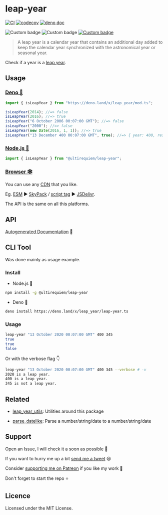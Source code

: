 # leap-year

[![CI](https://github.com/UltiRequiem/leap-year/actions/workflows/ci.yaml/badge.svg)](https://github.com/UltiRequiem/leap-year/actions/workflows/ci.yaml)
[![codecov](https://codecov.io/gh/ultirequiem/leap-year/branch/main/graph/badge.svg)](https://codecov.io/gh/ultirequiem/leap-year)
[![deno doc](https://doc.deno.land/badge.svg)](https://doc.deno.land/https/deno.land/x/leap_year/mod.ts)

![Custom badge](https://img.shields.io/endpoint?url=https%3A%2F%2Fdeno-visualizer.danopia.net%2Fshields%2Fdep-count%2Fx%2Fleap_year%2Fmod.ts)
![Custom badge](https://img.shields.io/endpoint?url=https%3A%2F%2Fdeno-visualizer.danopia.net%2Fshields%2Fupdates%2Fx%2Fleap_year%2Fmod.ts)
[![Custom badge](https://img.shields.io/endpoint?url=https%3A%2F%2Fdeno-visualizer.danopia.net%2Fshields%2Flatest-version%2Fx%2Fleap_year%2Fmod.ts)](https://deno.land/x/leap_year)

> A leap year is a calendar year that contains an additional day added to keep
> the calendar year synchronized with the astronomical year or seasonal year.

Check if a year is a [leap year](https://en.wikipedia.org/wiki/Leap_year).

## Usage

### [Deno 🚀](https://deno.land/x/leap_year)

```javascript
import { isLeapYear } from "https://deno.land/x/leap_year/mod.ts";

isLeapYear(2014); //=> false
isLeapYear(2016); //=> true
isLeapYear("6 October 2006 00:07:00 GMT"); //=> false
isLeapYear("2000"); //=> false
isLeapYear(new Date(2016, 1, 1)); //=> true
isLeapYear("13 December 400 00:07:00 GMT", true); //=> { year: 400, result: true }
```

### [Node.js 🐢](https://www.npmjs.com/package/@ultirequiem/leap-year)

```typescript
import { isLeapYear } from "@ultirequiem/leap-year";
```

### [Browser 🕸](https://developer.mozilla.org/en-US/docs/Glossary/Browser)

You can use any [CDN](https://en.wikipedia.org/wiki/Content_delivery_network)
that you like.

Eg. [ESM](https://developer.mozilla.org/en-US/docs/Web/JavaScript/Guide/Modules)
▶ [SkyPack](https://cdn.skypack.dev/@ultirequiem/leap-year) _/_
[script tag](https://developer.mozilla.org/en-US/docs/Web/HTML/Element/script) ▶
[JSDelivr](https://cdn.jsdelivr.net/npm/@ultirequiem/leap-year).

The API is the same on all this platforms.

## API

[Autogenerated Documentation](https://doc.deno.land/https://deno.land/x/leap_year/mod.ts)
🚀

## CLI Tool

Was done mainly as usage example.

### Install

- Node.js 🦍

```sh
npm install -g @ultirequiem/leap-year
```

- Deno 🦕

```sh
deno install https://deno.land/x/leap_year/leap-year.ts
```

### Usage

```sh
leap-year "13 October 2020 00:07:00 GMT" 400 345
true
true
false
```

Or with the verbose flag 👇

```sh
leap-year "13 October 2020 00:07:00 GMT" 400 345 --verbose # -v
2020 is a leap year.
400 is a leap year.
345 is not a leap year.
```

## Related

- [leap_year_utils](https://github.com/UltiRequiem/leap_year_utils): Utilities
  around this package

- [parse_datelike](https://github.com/UltiRequiem/parse_datelike): Parse a
  number/string/date to a number/string/date

## Support

Open an Issue, I will check it a soon as possible 👀

If you want to hurry me up a bit
[send me a tweet](https://twitter.com/intent/tweet?text=%40UltiRequiem%20) 😆

Consider [supporting me on Patreon](https://patreon.com/UltiRequiem) if you like
my work 🚀

Don't forget to start the repo ⭐

## Licence

Licensed under the MIT License.
